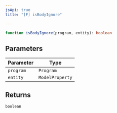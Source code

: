 ```yaml
---
jsApi: true
title: "[F] isBodyIgnore"

---
```

```ts
function isBodyIgnore(program, entity): boolean
```

## Parameters

| Parameter | Type |
| ------ | ------ |
| `program` | `Program` |
| `entity` | `ModelProperty` |

## Returns

`boolean`
